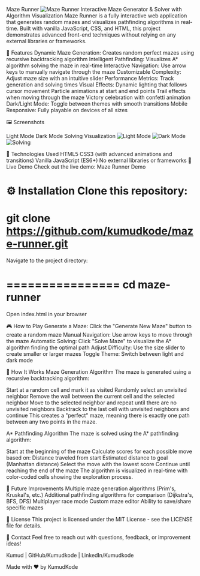 Maze Runner
<img alt="Maze Runner" src="https://placeholder-for-maze-screenshot.png/">
Interactive Maze Generator & Solver with Algorithm Visualization
Maze Runner is a fully interactive web application that generates random mazes and visualizes pathfinding algorithms in real-time. Built with vanilla JavaScript, CSS, and HTML, this project demonstrates advanced front-end techniques without relying on any external libraries or frameworks.

🌟 Features
Dynamic Maze Generation: Creates random perfect mazes using recursive backtracking algorithm
Intelligent Pathfinding: Visualizes A* algorithm solving the maze in real-time
Interactive Navigation: Use arrow keys to manually navigate through the maze
Customizable Complexity: Adjust maze size with an intuitive slider
Performance Metrics: Track generation and solving times
Visual Effects:
Dynamic lighting that follows cursor movement
Particle animations at start and end points
Trail effects when moving through the maze
Victory celebration with confetti animation
Dark/Light Mode: Toggle between themes with smooth transitions
Mobile Responsive: Fully playable on devices of all sizes


🖼️ Screenshots


Light Mode	Dark Mode	Solving Visualization
<img alt="Light Mode" src="https://placeholder-light-mode.png/">
<img alt="Dark Mode" src="https://placeholder-dark-mode.png/">
<img alt="Solving" src="https://placeholder-solving.png/">

🔧 Technologies Used
HTML5
CSS3 (with advanced animations and transitions)
Vanilla JavaScript (ES6+)
No external libraries or frameworks
🚀 Live Demo
Check out the live demo: Maze Runner Demo

⚙️ Installation
Clone this repository:
=========================================================
git clone https://github.com/kumudkode/maze-runner.git
=========================================================

Navigate to the project directory:

================
cd maze-runner
================

Open index.html in your browser 

🎮 How to Play
Generate a Maze: Click the "Generate New Maze" button to create a random maze
Manual Navigation: Use arrow keys to move through the maze
Automatic Solving: Click "Solve Maze" to visualize the A* algorithm finding the optimal path
Adjust Difficulty: Use the size slider to create smaller or larger mazes
Toggle Theme: Switch between light and dark mode

🧠 How It Works
Maze Generation Algorithm
The maze is generated using a recursive backtracking algorithm:

Start at a random cell and mark it as visited
Randomly select an unvisited neighbor
Remove the wall between the current cell and the selected neighbor
Move to the selected neighbor and repeat until there are no unvisited neighbors
Backtrack to the last cell with unvisited neighbors and continue
This creates a "perfect" maze, meaning there is exactly one path between any two points in the maze.

A* Pathfinding Algorithm
The maze is solved using the A* pathfinding algorithm:

Start at the beginning of the maze
Calculate scores for each possible move based on:
Distance traveled from start
Estimated distance to goal (Manhattan distance)
Select the move with the lowest score
Continue until reaching the end of the maze
The algorithm is visualized in real-time with color-coded cells showing the exploration process.

🚧 Future Improvements
Multiple maze generation algorithms (Prim's, Kruskal's, etc.)
Additional pathfinding algorithms for comparison (Dijkstra's, BFS, DFS)
Multiplayer race mode
Custom maze editor
Ability to save/share specific mazes

📝 License
This project is licensed under the MIT License - see the LICENSE file for details.

📧 Contact
Feel free to reach out with questions, feedback, or improvement ideas!

Kumud | GitHub/Kumudkode | LinkedIn/Kumudkode

Made with ❤️ by KumudKode
